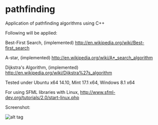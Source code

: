 # pathfinding
Application of pathfinding algorithms using C++

Following will be applied:

Best-First Search, (implemented)
http://en.wikipedia.org/wiki/Best-first_search

A-star, (implemented)
http://en.wikipedia.org/wiki/A*_search_algorithm

Dijkstra's Algorithm, (implemented)
http://en.wikipedia.org/wiki/Dijkstra%27s_algorithm

Tested under Ubuntu x64 14.10, Mint 17.1 x64, Windows 8.1 x64

For using SFML libraries with Linux, 
http://www.sfml-dev.org/tutorials/2.0/start-linux.php

Screenshot:

![alt tag](http://s24.postimg.org/6gch8v2ud/levelmevel.png)
